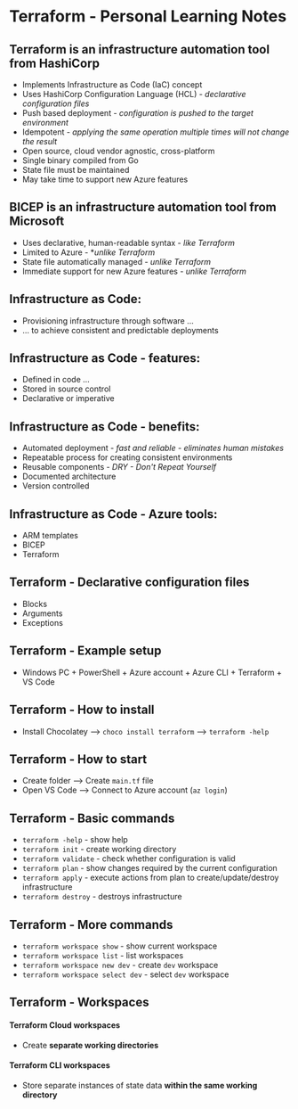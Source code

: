 # Terraform - Personal Learning Notes

## Terraform is an infrastructure automation tool from HashiCorp
- Implements Infrastructure as Code (IaC) concept
- Uses HashiCorp Configuration Language (HCL) - *declarative configuration files*
- Push based deployment - *configuration is pushed to the target environment*
- Idempotent - *applying the same operation multiple times will not change the result*
- Open source, cloud vendor agnostic, cross-platform
- Single binary compiled from Go
- State file must be maintained
- May take time to support new Azure features

## BICEP is an infrastructure automation tool from Microsoft
- Uses declarative, human-readable syntax - *like Terraform*
- Limited to Azure - **unlike Terraform*
- State file automatically managed - *unlike Terraform*
- Immediate support for new Azure features - *unlike Terraform*

## Infrastructure as Code:
- Provisioning infrastructure through software ...
- ... to achieve consistent and predictable deployments

## Infrastructure as Code - features:
- Defined in code ...
- Stored in source control
- Declarative or imperative

## Infrastructure as Code - benefits:
- Automated deployment - *fast and reliable - eliminates human mistakes*
- Repeatable process for creating consistent environments
- Reusable components - *DRY - Don't Repeat Yourself*
- Documented architecture
- Version controlled

## Infrastructure as Code - Azure tools:
- ARM templates
- BICEP
- Terraform

## Terraform - Declarative configuration files
- Blocks
- Arguments
- Exceptions

## Terraform - Example setup
- Windows PC + PowerShell + Azure account + Azure CLI + Terraform + VS Code

## Terraform - How to install
- Install Chocolatey --> `choco install terraform` --> `terraform -help`

## Terraform - How to start
- Create folder --> Create `main.tf` file
- Open VS Code --> Connect to Azure account (`az login`)

## Terraform - Basic commands
- `terraform -help` - show help
- `terraform init` - create working directory
- `terraform validate` - check whether configuration is valid
- `terraform plan` - show changes required by the current configuration
- `terraform apply` - execute actions from plan to create/update/destroy infrastructure
- `terraform destroy` - destroys infrastructure

## Terraform - More commands
- `terraform workspace show` - show current workspace
- `terraform workspace list` - list workspaces
- `terraform workspace new dev` - create `dev` workspace
- `terraform workspace select dev` - select `dev` workspace

## Terraform - Workspaces
#### Terraform Cloud workspaces
- Create **separate working directories**
#### Terraform CLI workspaces
- Store separate instances of state data **within the same working directory**
